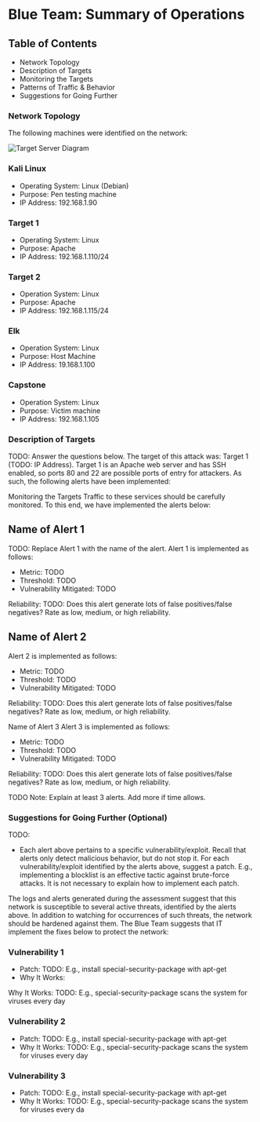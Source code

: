 # Blue Team: Summary of Operations

## Table of Contents

- Network Topology
- Description of Targets
- Monitoring the Targets
- Patterns of Traffic & Behavior
- Suggestions for Going Further
### Network Topology
The following machines were identified on the network:

![Target Server Diagram](https://user-images.githubusercontent.com/88813019/157139657-0a211372-34ac-459a-8236-5a21e8c2702d.png)

### Kali Linux
- Operating System: Linux (Debian)
- Purpose: Pen testing machine
- IP Address: 192.168.1.90

### Target 1
- Operating System: Linux
- Purpose: Apache
- IP Address: 192.168.1.110/24

### Target 2
- Operation System: Linux 
- Purpose: Apache
- IP Address: 192.168.1.115/24

### Elk
- Operation System: Linux
- Purpose: Host Machine
- IP Address: 19.168.1.100

### Capstone
- Operation System: Linux
- Purpose: Victim machine
- IP Address: 192.168.1.105

### Description of Targets
TODO: Answer the questions below.
The target of this attack was: Target 1 (TODO: IP Address).
Target 1 is an Apache web server and has SSH enabled, so ports 80 and 22 are possible ports of entry for attackers. As such, the following alerts have been implemented:

Monitoring the Targets
Traffic to these services should be carefully monitored. To this end, we have implemented the alerts below:

## Name of Alert 1
TODO: Replace Alert 1 with the name of the alert.
Alert 1 is implemented as follows:

- Metric: TODO
- Threshold: TODO
- Vulnerability Mitigated: TODO

Reliability: TODO: Does this alert generate lots of false positives/false negatives? Rate as low, medium, or high reliability.

## Name of Alert 2
Alert 2 is implemented as follows:

- Metric: TODO
- Threshold: TODO
- Vulnerability Mitigated: TODO

Reliability: TODO: Does this alert generate lots of false positives/false negatives? Rate as low, medium, or high reliability.

Name of Alert 3
Alert 3 is implemented as follows:

- Metric: TODO
- Threshold: TODO
- Vulnerability Mitigated: TODO

Reliability: TODO: Does this alert generate lots of false positives/false negatives? Rate as low, medium, or high reliability.

TODO Note: Explain at least 3 alerts. Add more if time allows.

### Suggestions for Going Further (Optional)
TODO:

- Each alert above pertains to a specific vulnerability/exploit. Recall that alerts only detect malicious behavior, but do not stop it. For each vulnerability/exploit identified by the alerts above, suggest a patch. E.g., implementing a blocklist is an effective tactic against brute-force attacks. It is not necessary to explain how to implement each patch.

The logs and alerts generated during the assessment suggest that this network is susceptible to several active threats, identified by the alerts above. In addition to watching for occurrences of such threats, the network should be hardened against them. The Blue Team suggests that IT implement the fixes below to protect the network:

### Vulnerability 1
- Patch: TODO: E.g., install special-security-package with apt-get
- Why It Works:

Why It Works: TODO: E.g., special-security-package scans the system for viruses every day

### Vulnerability 2
- Patch: TODO: E.g., install special-security-package with apt-get
- Why It Works: TODO: E.g., special-security-package scans the system for viruses every day

### Vulnerability 3
 - Patch: TODO: E.g., install special-security-package with apt-get
 - Why It Works: TODO: E.g., special-security-package scans the system for viruses every da
